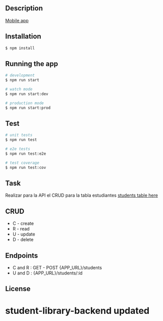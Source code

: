 ## Description

[Mobile app](https://github.com/carlosJCVC/student-library-app)

## Installation

```bash
$ npm install
```

## Running the app

```bash
# development
$ npm run start

# watch mode
$ npm run start:dev

# production mode
$ npm run start:prod
```

## Test

```bash
# unit tests
$ npm run test

# e2e tests
$ npm run test:e2e

# test coverage
$ npm run test:cov
```

## Task

Realizar para la API el CRUD para la tabla estudiantes [students table here](https://github.com/carlosJCVC/student-library-backend/blob/main/db.png) 

## CRUD

- C - create
- R - read
- U - update
- D - delete

## Endpoints

- C and R : GET - POST {APP_URL}/students
- U and D : {APP_URL}/students/:id
## License

# student-library-backend updated
